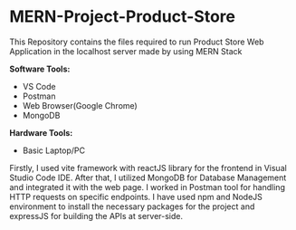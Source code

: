 # MERN-Project-Product-Store
This Repository contains the files required to run Product Store Web Application in the localhost server made by using MERN Stack

**Software Tools:**
- VS Code
- Postman
- Web Browser(Google Chrome)
- MongoDB

**Hardware Tools:**
- Basic Laptop/PC

Firstly, I used vite framework with reactJS library for the frontend in Visual Studio Code IDE.
After that, I utilized MongoDB for Database Management and integrated it with the web page.
I worked in Postman tool for handling HTTP requests on specific endpoints.
I have used npm and NodeJS environment to install the necessary packages for the project and expressJS for building the APIs at server-side.
